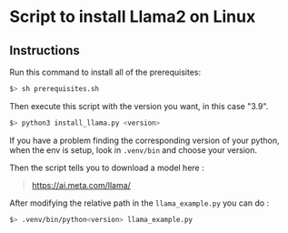 # Script to install Llama2 on Linux

## Instructions 

Run this command to install all of the prerequisites:
```bash
$> sh prerequisites.sh
```

Then execute this script with the version you want, in this case "3.9".
```bash
$> python3 install_llama.py <version>
```
If you have a problem finding the corresponding version of your python, when the env is setup, look in `.venv/bin` and choose your version.

Then the script tells you to download a model here : 
> https://ai.meta.com/llama/

After modifying the relative path in the `llama_example.py` you can do : 

```bash
$> .venv/bin/python<version> llama_example.py
```
